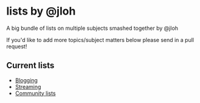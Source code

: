 # lists by @jloh


A big bundle of lists on multiple subjects smashed together by @jloh

If you'd like to add more topics/subject matters below please send in a pull request!

## Current lists
 * [Blogging](blogging.md)
 * [Streaming](streaming.md)
 * [Community lists](community.md)
